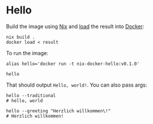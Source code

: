 # Hello

Build the image using [Nix] and [load] the result into [Docker]:

```shell
nix build .
docker load < result
```

To run the image:

```shell
alias hello='docker run -t nix-docker-hello:v0.1.0'

hello
```

That should output `Hello, world!`. You can also pass args:

```shell
hello --traditional
# hello, world

hello --greeting "Herzlich willkommen\!"
# Herzlich willkommen!
```

[docker]: https://docker.com
[load]: https://docs.docker.com/engine/reference/commandline/load
[nix]: https://nixos.org
